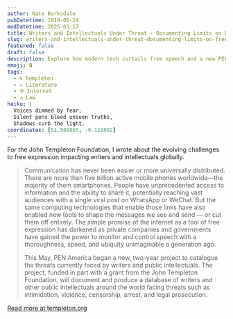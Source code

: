 ```yaml
---
author: Nate Barksdale
pubDatetime: 2019-06-24
modDatetime: 2025-03-17
title: Writers and Intellectuals Under Threat - Documenting Limits on Free Expression
slug: writers-and-intellectuals-under-threat-documenting-limits-on-free-expression
featured: false
draft: false
description: Explore how modern tech curtails free speech and a new PEN America project tracking threats against global intellectuals.
emoji: 🔒
tags:
  - 🌀 Templeton
  - ✍️ Literature
  - 🌐 Internet
  - ⚖️ Law
haiku: |
  Voices dimmed by fear,
  Silent pens bleed unseen truths,
  Shadows curb the light.
coordinates: [51.509865, -0.118092]
---
```


For the John Templeton Foundation, I wrote about the evolving challenges to free expression impacting writers and intellectuals globally.

> Communication has never been easier or more universally distributed. There are more than five billion active mobile phones worldwide—the majority of them smartphones. People have unprecedented access to information and the ability to share it, potentially reaching vast audiences with a single viral post on WhatsApp or WeChat. But the same computing technologies that enable those links have also enabled new tools to shape the messages we see and send — or cut them off entirely. The simple promise of the internet as a tool of free expression has darkened as private companies and governments have gained the power to monitor and control speech with a thoroughness, speed, and ubiquity unimaginable a generation ago.
>
> This May, PEN America began a new, two-year project to catalogue the threats currently faced by writers and public intellectuals. The project, funded in part with a grant from the John Templeton Foundation, will document and produce a database of writers and other public intellectuals around the world facing threats such as intimidation, violence, censorship, arrest, and legal prosecution.

[Read more at templeton.org](https://www.templeton.org/news/writers-and-intellectuals-under-threat-documenting-limits-on-free-expression)
